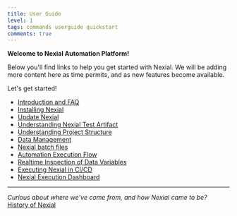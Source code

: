 ```yaml
---
title: User Guide
level: 1
tags: commands userguide quickstart
comments: true
---
```


**Welcome to Nexial Automation Platform!**

Below you'll find links to help you get started with Nexial.  We will be adding more content here as time permits, 
and as new features become available.

Let's get started!

- [Introduction and FAQ](IntroductionAndFAQ)
- [Installing Nexial](InstallingNexial)
- [Update Nexial](UpdateNexial)
- [Understanding Nexial Test Artifact](UnderstandingExcelTemplates)
- [Understanding Project Structure](UnderstandingProjectStructure)
- [Data Management](DataManagement)
- [Nexial batch files](BatchFiles)
- [Automation Execution Flow](ExecutionFlow)
- [Realtime Inspection of Data Variables](RealtimeInspectionOfDataVariables)
- [Executing Nexial in CI/CD](ExecutingNexialInCICD)
- [Nexial Execution Dashboard](ExecutionDashboard)

------------------------------------------------------------------------------------------------------------------------

_Curious about where we've come from, and how Nexial came to be?_<br/>
[History of Nexial](HistoryOfNexial.md)

